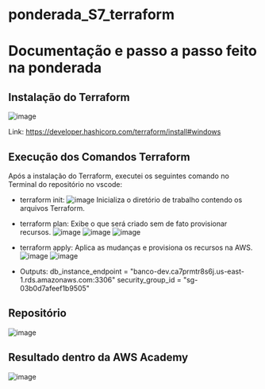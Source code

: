 # ponderada_S7_terraform

# Documentação e passo a passo feito na ponderada

## Instalação do Terraform
![image](https://github.com/user-attachments/assets/ec2a61ef-3271-434f-8c51-5d6b233ab791)

Link: https://developer.hashicorp.com/terraform/install#windows

## Execução dos Comandos Terraform
Após a instalação do Terraform, executei os seguintes comando no Terminal do repositório no vscode:

- terraform init:
  ![image](https://github.com/user-attachments/assets/56e8acbe-1927-46ed-b132-a59fc13c4cf7)
Inicializa o diretório de trabalho contendo os arquivos Terraform.

- terraform plan:
Exibe o que será criado sem de fato provisionar recursos.
![image](https://github.com/user-attachments/assets/9bce9320-c146-453f-ae71-d1c593e01c08)
![image](https://github.com/user-attachments/assets/dadfffae-6903-422c-8b59-6834dff75055)
![image](https://github.com/user-attachments/assets/6f32b93d-4135-4367-a1f3-8b9899e43845)

- terraform apply:
Aplica as mudanças e provisiona os recursos na AWS.
![image](https://github.com/user-attachments/assets/66d4b5f7-e3e6-404c-af2a-4916cd77de85)
![image](https://github.com/user-attachments/assets/223a6e8d-8605-4448-bc31-6e1e8c475afa)

- Outputs:
db_instance_endpoint = "banco-dev.ca7prmtr8s6j.us-east-1.rds.amazonaws.com:3306"
security_group_id = "sg-03b0d7afeef1b9505"

## Repositório

![image](https://github.com/user-attachments/assets/65e945e8-c75c-4c1a-9f66-04ef5109056a)

## Resultado dentro da AWS Academy

![image](https://github.com/user-attachments/assets/9237b40e-9c94-4b50-b0f6-d09fda265108)


